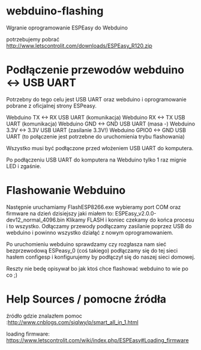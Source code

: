 # webduino-flashing
Wgranie oprogramowanie ESPEasy do Webduino

potrzebujemy pobrać http://www.letscontrolit.com/downloads/ESPEasy_R120.zip

# Podłączenie przewodów webduino <-> USB UART

Potrzebny do tego celu jest USB UART oraz webduino i oprogramowanie pobrane z oficjalnej strony ESPeasy.

Webduino TX     <->     RX USB UART (komunikacja)
Webduino RX     <->     TX USB UART (komunikacja)
Webduino GND    <->     GND USB UART (masa -)
Webduino 3.3V   <->     3.3V USB UART (zasilanie 3.3V!)
Webduino GPIO0  <->     GND USB UART (to połączenie jest potrzebne do uruchomienia trybu flashowania)

Wszystko musi być podłączone przed włożeniem USB UART do komputera.

Po podłączeniu USB UART do komputera na Webduino tylko 1 raz mignie LED i zgaśnie.

# Flashowanie Webduino
Następnie uruchamiamy FlashESP8266.exe wybieramy port COM oraz firmware na dzień dzisiejszy jaki miałem to: ESPEasy_v2.0.0-dev12_normal_4096.bin
Klikamy FLASH i koniec czekamy do końca procesu i to wszystko. Odłączamy przewody podłączamy zasilanie poprzez USB do webduino i powinno wszystko działąć z nowym oprogramowaniem.

Po uruchomieniu webduino sprawdzamy czy rozgłasza nam sieć bezprzewodową ESPeasy_0 (coś takiego) podłączamy się do tej sieci hasłem configesp i konfigurujemy by podłączył się do naszej sieci domowej.

Reszty nie bedę opisywał bo jak ktoś chce flashować webduino to wie po co ;)


# Help Sources / pomocne źródła

źródło gdzie znalazłem pomoc :http://www.cnblogs.com/sjqlwy/p/smart_all_in_1.html

loading firmware: https://www.letscontrolit.com/wiki/index.php/ESPEasy#Loading_firmware
